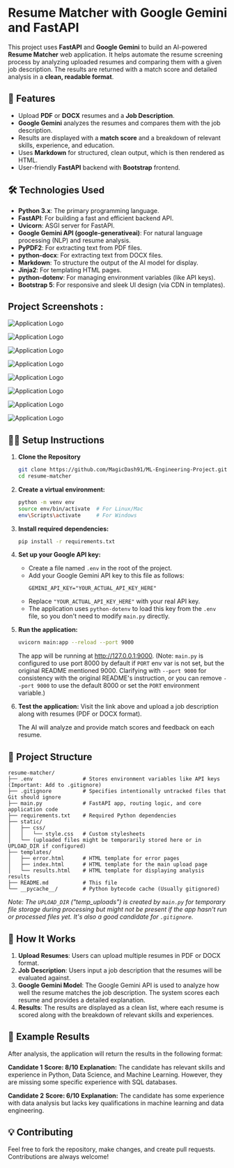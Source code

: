 # Resume Matcher with Google Gemini and FastAPI

This project uses **FastAPI** and **Google Gemini** to build an AI-powered **Resume Matcher** web application. It helps automate the resume screening process by analyzing uploaded resumes and comparing them with a given job description. The results are returned with a match score and detailed analysis in a **clean, readable format**.

## 🚀 Features
- Upload **PDF** or **DOCX** resumes and a **Job Description**.
- **Google Gemini** analyzes the resumes and compares them with the job description.
- Results are displayed with a **match score** and a breakdown of relevant skills, experience, and education.
- Uses **Markdown** for structured, clean output, which is then rendered as HTML.
- User-friendly **FastAPI** backend with **Bootstrap** frontend.

## 🛠️ Technologies Used
- **Python 3.x**: The primary programming language.
- **FastAPI**: For building a fast and efficient backend API.
- **Uvicorn**: ASGI server for FastAPI.
- **Google Gemini API (google-generativeai)**: For natural language processing (NLP) and resume analysis.
- **PyPDF2**: For extracting text from PDF files.
- **python-docx**: For extracting text from DOCX files.
- **Markdown**: To structure the output of the AI model for display.
- **Jinja2**: For templating HTML pages.
- **python-dotenv**: For managing environment variables (like API keys).
- **Bootstrap 5**: For responsive and sleek UI design (via CDN in templates).



## Project Screenshots :

![Application Logo](https://github.com/sagara212/Resume-Screening-with-AI/blob/main/static/1.png)

![Application Logo](https://github.com/sagara212/Resume-Screening-with-AI/blob/main/static/2.png)

![Application Logo](https://github.com/sagara212/Resume-Screening-with-AI/blob/main/static/3.png)

![Application Logo](https://github.com/sagara212/Resume-Screening-with-AI/blob/main/static/4.png)

![Application Logo](https://github.com/sagara212/Resume-Screening-with-AI/blob/main/static/5.png)

![Application Logo](https://github.com/sagara212/Resume-Screening-with-AI/blob/main/static/6.png)

![Application Logo](https://github.com/sagara212/Resume-Screening-with-AI/blob/main/static/7.png)

![Application Logo](https://github.com/sagara212/Resume-Screening-with-AI/blob/main/static/8.png)



## 🧑‍💻 Setup Instructions

1. **Clone the Repository**

   ```bash
   git clone https://github.com/MagicDash91/ML-Engineering-Project.git
   cd resume-matcher
   ```

2. **Create a virtual environment:**

   ```bash
   python -m venv env
   source env/bin/activate  # For Linux/Mac
   env\Scripts\activate     # For Windows
   ```

3. **Install required dependencies:**
   ```bash
   pip install -r requirements.txt
   ```

4. **Set up your Google API key:**
   - Create a file named `.env` in the root of the project.
   - Add your Google Gemini API key to this file as follows:
     ```
     GEMINI_API_KEY="YOUR_ACTUAL_API_KEY_HERE"
     ```
   - Replace `"YOUR_ACTUAL_API_KEY_HERE"` with your real API key.
   - The application uses `python-dotenv` to load this key from the `.env` file, so you don't need to modify `main.py` directly.

5. **Run the application:**
   ```bash
   uvicorn main:app --reload --port 9000
   ```
   The app will be running at http://127.0.0.1:9000.
   (Note: `main.py` is configured to use port 8000 by default if `PORT` env var is not set, but the original README mentioned 9000. Clarifying with `--port 9000` for consistency with the original README's instruction, or you can remove `--port 9000` to use the default 8000 or set the `PORT` environment variable.)

6. **Test the application:**
   Visit the link above and upload a job description along with resumes (PDF or DOCX format).

   The AI will analyze and provide match scores and feedback on each resume.

## 📝 Project Structure

```
resume-matcher/
├── .env                # Stores environment variables like API keys (Important: Add to .gitignore)
├── .gitignore          # Specifies intentionally untracked files that Git should ignore
├── main.py             # FastAPI app, routing logic, and core application code
├── requirements.txt    # Required Python dependencies
├── static/
│   ├── css/
│   │   └── style.css   # Custom stylesheets
│   └── (uploaded files might be temporarily stored here or in UPLOAD_DIR if configured)
├── templates/
│   ├── error.html      # HTML template for error pages
│   ├── index.html      # HTML template for the main upload page
│   └── results.html    # HTML template for displaying analysis results
├── README.md           # This file
└── __pycache__/        # Python bytecode cache (Usually gitignored)

```
*Note: The `UPLOAD_DIR` ("temp_uploads") is created by `main.py` for temporary file storage during processing but might not be present if the app hasn't run or processed files yet. It's also a good candidate for `.gitignore`.*

## 🤖 How It Works
1.  **Upload Resumes**: Users can upload multiple resumes in PDF or DOCX format.
2.  **Job Description**: Users input a job description that the resumes will be evaluated against.
3.  **Google Gemini Model**: The Google Gemini API is used to analyze how well the resume matches the job description. The system scores each resume and provides a detailed explanation.
4.  **Results**: The results are displayed as a clean list, where each resume is scored along with the breakdown of relevant skills and experiences.

## 📄 Example Results
After analysis, the application will return the results in the following format:

**Candidate 1**
**Score: 8/10**
**Explanation:** The candidate has relevant skills and experience in Python, Data Science, and Machine Learning. However, they are missing some specific experience with SQL databases.

**Candidate 2**
**Score: 6/10**
**Explanation:** The candidate has some experience with data analysis but lacks key qualifications in machine learning and data engineering.

## 💡 Contributing
Feel free to fork the repository, make changes, and create pull requests. Contributions are always welcome!
